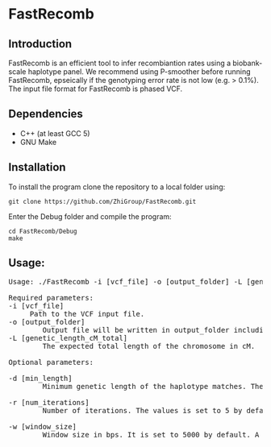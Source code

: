# FastRecomb

## Introduction
FastRecomb is an efficient tool to infer recombiantion rates using a biobank-scale haplotype panel. We recommend using P-smoother before running FastRecomb, epseically if the genotyping error rate is not low (e.g. > 0.1%).  The input file format for FastRecomb is phased VCF.

## Dependencies
- C++ (at least GCC 5)  
- GNU Make  

## Installation
To install the program clone the repository to a local folder using:

`git clone https://github.com/ZhiGroup/FastRecomb.git`

Enter the Debug folder and compile the program:

`cd FastRecomb/Debug`  
`make`


## Usage:

<pre>
Usage: ./FastRecomb -i [vcf_file] -o [output_folder] -L [genetic_length_cM_total] -d [min_length] -r [num_iterations] -w [window_size]

Required parameters:
-i [vcf_file]
     Path to the VCF input file.
-o [output_folder]
        Output file will be written in output_folder including any intermediate file.
-L [genetic_length_cM_total]
        The expected total length of the chromosome in cM.

Optional parameters:

-d [min_length]
        Minimum genetic length of the haplotype matches. The minium length is 0.5 cM by default.

-r [num_iterations]
        Number of iterations. The values is set to 5 by default.
        
-w [window_size]
        Window size in bps. It is set to 5000 by default. A recombination rate is calculated for each window across the chromosome.

 </pre>


